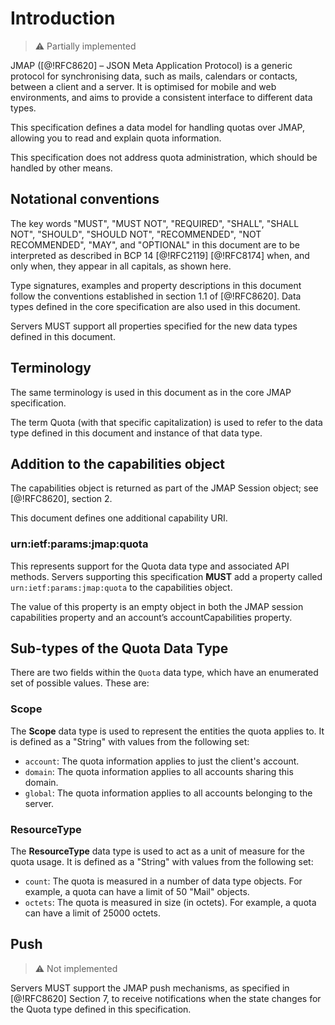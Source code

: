 # Introduction

> :warning:
> Partially implemented

JMAP ([@!RFC8620] – JSON Meta Application Protocol) is a generic protocol for synchronising data, such as mails,
calendars or contacts, between a client and a server. It is optimised for mobile and web environments, and aims
to provide a consistent interface to different data types.

This specification defines a data model for handling quotas over JMAP, allowing you to read and explain quota information.

This specification does not address quota administration, which should be handled by other means.

## Notational conventions

The key words "MUST", "MUST NOT", "REQUIRED", "SHALL", "SHALL NOT",
"SHOULD", "SHOULD NOT", "RECOMMENDED", "NOT RECOMMENDED", "MAY", and
"OPTIONAL" in this document are to be interpreted as described in BCP
14 [@!RFC2119] [@!RFC8174] when, and only when, they appear in all
capitals, as shown here.

Type signatures, examples and property descriptions in this document follow the conventions established in section 1.1
of [@!RFC8620]. Data types defined in the core specification are also used in this document.

Servers MUST support all properties specified for the new data types defined in this document.

## Terminology

The same terminology is used in this document as in the core JMAP specification.

The term Quota (with that specific capitalization) is used to refer to the data type defined in this document and instance of that data type.

## Addition to the capabilities object

The capabilities object is returned as part of the JMAP Session object; see [@!RFC8620], section 2.

This document defines one additional capability URI.

### urn:ietf:params:jmap:quota

This represents support for the Quota data type and associated API methods. Servers supporting this specification **MUST** add a property called `urn:ietf:params:jmap:quota` to the capabilities object.

The value of this property is an empty object in both the JMAP session capabilities property and an account’s accountCapabilities property.

## Sub-types of the Quota Data Type

There are two fields within the `Quota` data type, which have an enumerated set of possible values. These are:

### Scope

The **Scope** data type is used to represent the entities the quota applies to. It is defined as a "String" with values from the following set:

* `account`: The quota information applies to just the client's account.
* `domain`: The quota information applies to all accounts sharing this domain.
* `global`: The quota information applies to all accounts belonging to the server.

### ResourceType

The **ResourceType** data type is used to act as a unit of measure for the quota usage. It is defined as a "String" with values from the following set:

* `count`: The quota is measured in a number of data type objects. For example, a quota can have a limit of 50 "Mail" objects.
* `octets`: The quota is measured in size (in octets). For example, a quota can have a limit of 25000 octets.

## Push

> :warning:
> Not implemented

Servers MUST support the JMAP push mechanisms, as specified in [@!RFC8620] Section 7, to receive notifications when
the state changes for the Quota type defined in this specification.
